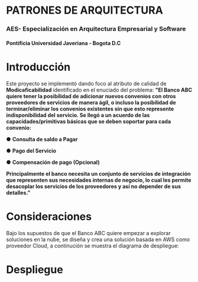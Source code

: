 # PATRONES DE ARQUITECTURA
### AES- Especialización en Arquitectura Empresarial y Software
#### Pontificia Universidad Javeriana - Bogota D.C

# Introducción
Este proyecto se implementó dando foco al atributo de calidad de **Modicaficabilidad** identificado en el
enuciado del problema: 
**"El Banco ABC quiere tener la posibilidad de adicionar nuevos convenios con otros proveedores
de servicios de manera ágil, o incluso la posibilidad de terminar/eliminar los convenios
existentes sin que esto represente indisponibilidad del servicio.
Se llegó a un acuerdo de las capacidades/primitivas básicas que se deben soportar para cada
convenio:**

● **Consulta de saldo a Pagar**

● **Pago del Servicio**

● **Compensación de pago (Opcional)**

**Principalmente el banco necesita un conjunto de servicios de integración que representen sus
necesidades internas de negocio, lo cual les permite desacoplar los servicios de los
proveedores y así no depender de sus detalles."**

# Consideraciones
Bajo los supuestos de que el Banco ABC quiere empezar a explorar soluciones en la nube, se diseña
y crea una solución basada en AWS como proveedor Cloud, a continución se muestra el diagrama
de despliegue:


# Despliegue



